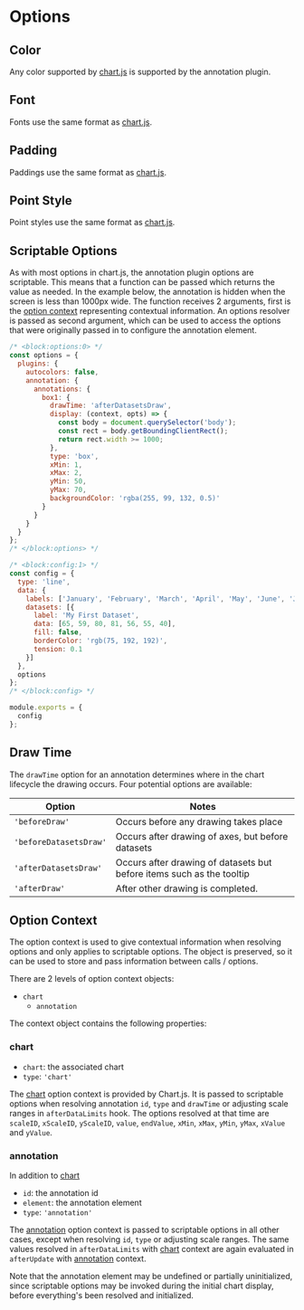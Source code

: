 # Options

## Color

Any color supported by [chart.js](https://www.chartjs.org/docs/master/general/colors) is supported by the annotation plugin.

## Font

Fonts use the same format as [chart.js](https://www.chartjs.org/docs/master/general/fonts).

## Padding

Paddings use the same format as [chart.js](https://www.chartjs.org/docs/master/general/padding.html).

## Point Style

Point styles use the same format as [chart.js](https://www.chartjs.org/docs/master/configuration/elements.html#point-styles).

## Scriptable Options

As with most options in chart.js, the annotation plugin options are scriptable. This means that a function can be passed which returns the value as needed. In the example below, the annotation is hidden when the screen is less than 1000px wide.
The function receives 2 arguments, first is the [option context](#option-context) representing contextual information. An options resolver is passed as second argument, which can be used to access the options that were originally passed in to configure the annotation element.

```js chart-editor
/* <block:options:0> */
const options = {
  plugins: {
    autocolors: false,
    annotation: {
      annotations: {
        box1: {
          drawTime: 'afterDatasetsDraw',
          display: (context, opts) => {
            const body = document.querySelector('body');
            const rect = body.getBoundingClientRect();
            return rect.width >= 1000;
          },
          type: 'box',
          xMin: 1,
          xMax: 2,
          yMin: 50,
          yMax: 70,
          backgroundColor: 'rgba(255, 99, 132, 0.5)'
        }
      }
    }
  }
};
/* </block:options> */

/* <block:config:1> */
const config = {
  type: 'line',
  data: {
    labels: ['January', 'February', 'March', 'April', 'May', 'June', 'July'],
    datasets: [{
      label: 'My First Dataset',
      data: [65, 59, 80, 81, 56, 55, 40],
      fill: false,
      borderColor: 'rgb(75, 192, 192)',
      tension: 0.1
    }]
  },
  options
};
/* </block:config> */

module.exports = {
  config
};
```

## Draw Time

The `drawTime` option for an annotation determines where in the chart lifecycle the drawing occurs. Four potential options are available:

| Option | Notes
| ---- | ----
| `'beforeDraw'` | Occurs before any drawing takes place
| `'beforeDatasetsDraw'` | Occurs after drawing of axes, but before datasets
| `'afterDatasetsDraw'` | Occurs after drawing of datasets but before items such as the tooltip
| `'afterDraw'` | After other drawing is completed.

## Option Context

The option context is used to give contextual information when resolving options and only applies to scriptable options. The object is preserved, so it can be used to store and pass information between calls / options.

There are 2 levels of option context objects:

* `chart`
  * `annotation`

The context object contains the following properties:

### chart

* `chart`: the associated chart
* `type`: `'chart'`

The [chart](#chart) option context is provided by Chart.js. It is passed to scriptable options when resolving annotation `id`, `type` and `drawTime` or adjusting scale ranges in `afterDataLimits` hook. The options resolved at that time are `scaleID`, `xScaleID`, `yScaleID`, `value`, `endValue`, `xMin`, `xMax`, `yMin`, `yMax`, `xValue` and `yValue`.

### annotation

In addition to [chart](#chart)

* `id`: the annotation id
* `element`: the annotation element
* `type`: `'annotation'`

The [annotation](#annotation) option context is passed to scriptable options in all other cases, except when resolving `id`, `type` or adjusting scale ranges. The same values resolved in `afterDataLimits` with [chart](#chart) context are again evaluated in `afterUpdate` with [annotation](#annotation) context.

Note that the annotation element may be undefined or partially uninitialized, since scriptable options may be invoked during the initial chart display, before everything's been resolved and initialized.

